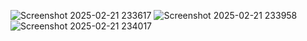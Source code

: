 ![Screenshot 2025-02-21 233617](https://github.com/user-attachments/assets/443c3ef5-7a21-4edc-bc83-a9d588ddf652)
![Screenshot 2025-02-21 233958](https://github.com/user-attachments/assets/583c206b-ac02-41bd-944b-27a69c432754)
![Screenshot 2025-02-21 234017](https://github.com/user-attachments/assets/e57d8264-61d7-474d-8d3b-1fed63558deb)
